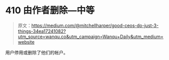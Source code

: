 # 410 由作者删除—中等

> 原文：<https://medium.com/@mitchellharper/good-ceos-do-just-3-things-34ea17241082?utm_source=wanqu.co&utm_campaign=Wanqu+Daily&utm_medium=website>

用户停用或删除了他们的帐户。